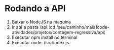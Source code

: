 # Rodando a API

1. Baixar o NodeJS na maquina
2. Ir até a pasta /api (cd /seu/caminho/mais1code-atividades/projetos/contagem-regressiva/api)
3. Executar npm install no terminal
4. Executar node ./src/index.js
